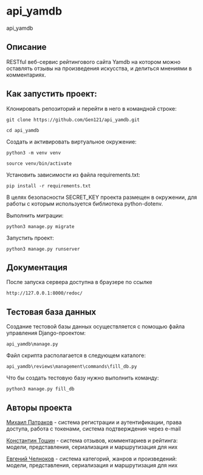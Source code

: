 # api_yamdb
api_yamdb

## Описание

RESTful веб-сервис рейтингового сайта Yamdb на котором можно оставлять
отзывы на произведения искусства, и делиться мнениями в комментариях.

## Как запустить проект:

Клонировать репозиторий и перейти в него в командной строке:

```
git clone https://github.com/Gen121/api_yamdb.git
```

```
cd api_yamdb
```

Cоздать и активировать виртуальное окружение:

```
python3 -m venv venv
```

```
source venv/bin/activate
```

Установить зависимости из файла requirements.txt:

```
pip install -r requirements.txt
```

В целях безопасности SECRET_KEY проекта размещен в окружении,
для работы с которым используется библиотека python-dotenv.

Выполнить миграции:

```
python3 manage.py migrate
```

Запустить проект:

```
python3 manage.py runserver
```

## Документация

После запуска сервера доступна в браузере по ссылке 

```
http://127.0.0.1:8000/redoc/
```

## Тестовая база данных

Создание тестовой базы данных осуществляется с помощью файла управления Django-проектом:

```
api_yamdb\manage.py
```

Файл скрипта располагается в следующем каталоге:

```
api_yamdb\reviews\management\commands\fill_db.py
```

Что бы создать тестовую базу нужно выполнить команду:

```
python3 manage.py fill_db
```

## Авторы проекта

[Михаил Патраков](https://github.com/MikhailPatrakov) - 
система регистрации и аутентификации, права доступа, работа с токенами, система подтверждения через e-mail

[Константин Тошин](https://github.com/KonstantinToshin) -
система отзывов, комментариев и рейтинга: модели, представления, сериализация и маршрутизация для них

[Евгений Челноков](https://github.com/Gen121) -
система категорий, жанров и произведений: модели, представления, сериализация и маршрутизация для них